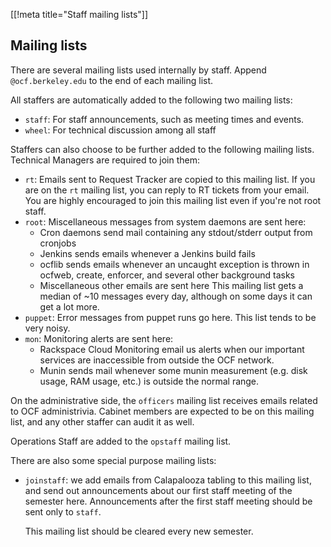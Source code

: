 [[!meta title="Staff mailing lists"]]

## Mailing lists

There are several mailing lists used internally by staff. Append
`@ocf.berkeley.edu` to the end of each mailing list.

All staffers are automatically added to the following two mailing lists:

 * `staff`: For staff announcements, such as meeting times and events.
 * `wheel`: For technical discussion among all staff

Staffers can also choose to be further added to the following mailing lists.
Technical Managers are required to join them:

 * `rt`: Emails sent to Request Tracker are copied to this mailing list. If
   you are on the `rt` mailing list, you can reply to RT tickets from your
   email. You are highly encouraged to join this mailing list even if you're
   not root staff.
 * `root`: Miscellaneous messages from system daemons are sent here:
    * Cron daemons send mail containing any stdout/stderr output from cronjobs
    * Jenkins sends emails whenever a Jenkins build fails
    * ocflib sends emails whenever an uncaught exception is thrown in ocfweb,
      create, enforcer, and several other background tasks
    * Miscellaneous other emails are sent here
   This mailing list gets a median of ~10 messages every day, although on some
   days it can get a lot more.
 * `puppet`: Error messages from puppet runs go here. This list tends to be
   very noisy.
 * `mon`: Monitoring alerts are sent here:
    * Rackspace Cloud Monitoring email us alerts when our important services are
      inaccessible from outside the OCF network.
    * Munin sends mail whenever some munin measurement (e.g. disk usage, RAM
      usage, etc.) is outside the normal range.

On the administrative side, the `officers` mailing list receives emails related
to OCF administrivia. Cabinet members are expected to be on this mailing list,
and any other staffer can audit it as well.

Operations Staff are added to the `opstaff` mailing list.

<!-- TODO: uncomment when this list becomes official -->
<!-- Alumni are able to join the `alums` mailing list. Announcements -->
<!-- about alumni events and the like are sent here. -->

There are also some special purpose mailing lists:

 * `joinstaff`: we add emails from Calapalooza tabling to this mailing list, and
   send out announcements about our first staff meeting of the semester here.
   Announcements after the first staff meeting should be sent only to `staff`.

   This mailing list should be cleared every new semester.
